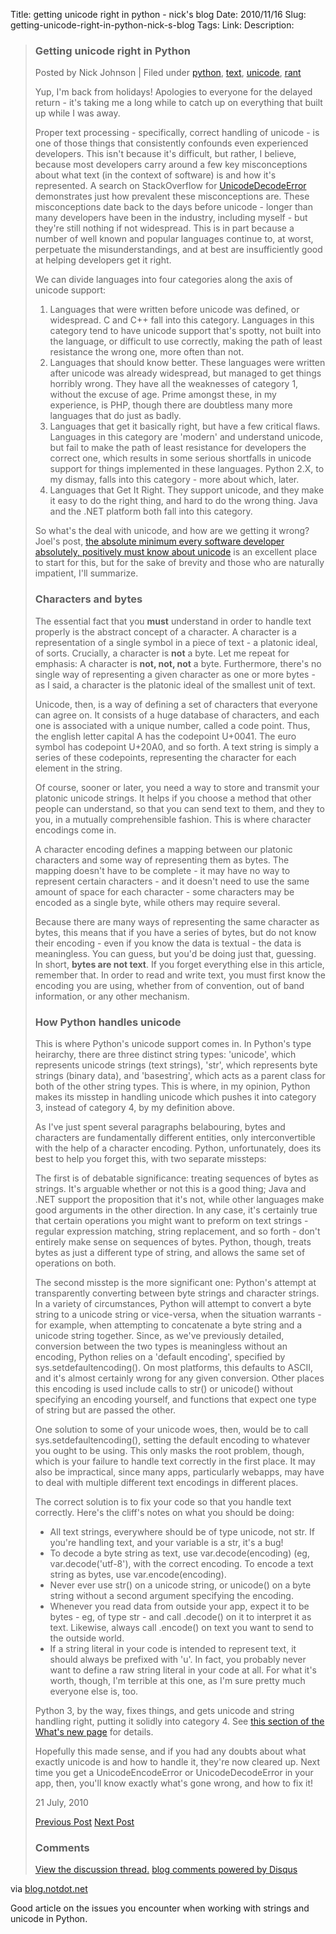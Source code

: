 Title: getting unicode right in python - nick's blog
Date: 2010/11/16
Slug: getting-unicode-right-in-python-nick-s-blog
Tags: 
Link: 
Description: 


<div class='posterous_autopost'><div class="posterous_bookmarklet_entry"> <blockquote><div>    <h3>Getting unicode right in Python</h3>  <p>  Posted by Nick Johnson    | Filed under    <a href="http://blog.notdot.net/2010/07/Getting-unicode-right-in-Python#">python</a>,    <a href="http://blog.notdot.net/2010/07/Getting-unicode-right-in-Python#">text</a>,    <a href="http://blog.notdot.net/2010/07/Getting-unicode-right-in-Python#">unicode</a>,    <a href="http://blog.notdot.net/2010/07/Getting-unicode-right-in-Python#">rant</a>      </p>  <p>Yup, I'm back from holidays! Apologies to everyone for the delayed return - it's taking me a long while to catch up on everything that built up while I was away.</p>    <p>Proper text processing - specifically, correct handling of unicode - is one of those things that consistently confounds even experienced developers. This isn't because it's difficult, but rather, I believe, because most developers carry around a few key misconceptions about what text (in the context of software) is and how it's represented. A search on StackOverflow for <a href="http://stackoverflow.com/search?q=unicodedecodeerror">UnicodeDecodeError</a> demonstrates just how prevalent these misconceptions are. These misconceptions date back to the days before unicode - longer than many developers have been in the industry, including myself - but they're still nothing if not widespread. This is in part because a number of well known and popular languages continue to, at worst, perpetuate the misunderstandings, and at best are insufficiently good at helping developers get it right.</p>    <p>We can divide languages into four categories along the axis of unicode support:</p>    <ol>  <li>Languages that were written before unicode was defined, or widespread. C and C++ fall into this category. Languages in this category tend to have unicode support that's spotty, not built into the language, or difficult to use correctly, making the path of least resistance the wrong one, more often than not.</li>  <li>Languages that should know better. These languages were written after unicode was already widespread, but managed to get things horribly wrong. They have all the weaknesses of category 1, without the excuse of age. Prime amongst these, in my experience, is PHP, though there are doubtless many more languages that do just as badly.</li>  <li>Languages that get it basically right, but have a few critical flaws. Languages in this category are 'modern' and understand unicode, but fail to make the path of least resistance for developers the correct one, which results in some serious shortfalls in unicode support for things implemented in these languages. Python 2.X, to my dismay, falls into this category - more about which, later.</li>  <li>Languages that Get It Right. They support unicode, and they make it easy to do the right thing, and hard to do the wrong thing. Java and the .NET platform both fall into this category.</li>  </ol>    <p>So what's the deal with unicode, and how are we getting it wrong? Joel's post, <a href="http://www.joelonsoftware.com/articles/Unicode.html">the absolute minimum every software developer absolutely, positively must know about unicode</a> is an excellent place to start for this, but for the sake of brevity and those who are naturally impatient, I'll summarize.</p>    <h3>Characters and bytes</h3>    <p>The essential fact that you <b>must</b> understand in order to handle text properly is the abstract concept of a character. A character is a representation of a single symbol in a piece of text - a platonic ideal, of sorts. Crucially, a character is <b>not</b> a byte. Let me repeat for emphasis: A character is <b>not, not, not</b> a byte. Furthermore, there's no single way of representing a given character as one or more bytes - as I said, a character is the platonic ideal of the smallest unit of text.</p>    <p>Unicode, then, is a way of defining a set of characters that everyone can agree on. It consists of a huge database of characters, and each one is associated with a unique number, called a code point. Thus, the english letter capital A has the codepoint U+0041. The euro symbol has codepoint U+20A0, and so forth. A text string is simply a series of these codepoints, representing the character for each element in the string.</p>    <p>Of course, sooner or later, you need a way to store and transmit your platonic unicode strings. It helps if you choose a method that other people can understand, so that you can send text to them, and they to you, in a mutually comprehensible fashion. This is where character encodings come in.</p>    <p>A character encoding defines a mapping between our platonic characters and some way of representing them as bytes. The mapping doesn't have to be complete - it may have no way to represent certain characters - and it doesn't need to use the same amount of space for each character - some characters may be encoded as a single byte, while others may require several.</p>    <p>Because there are many ways of representing the same character as bytes, this means that if you have a series of bytes, but do not know their encoding - even if you know the data is textual - the data is meaningless. You can guess, but you'd be doing just that, guessing. In short, <b>bytes are not text</b>. If you forget everything else in this article, remember that. In order to read and write text, you must first know the encoding you are using, whether from of convention, out of band information, or any other mechanism.</p>    <h3>How Python handles unicode</h3>    <p>This is where Python's unicode support comes in. In Python's type heirarchy, there are three distinct string types: 'unicode', which represents unicode strings (text strings), 'str', which represents byte strings (binary data), and 'basestring', which acts as a parent class for both of the other string types. This is where, in my opinion, Python makes its misstep in handling unicode which pushes it into category 3, instead of category 4, by my definition above.</p>    <p>As I've just spent several paragraphs belabouring, bytes and characters are fundamentally different entities, only interconvertible with the help of a character encoding. Python, unfortunately, does its best to help you forget this, with two separate missteps:</p>    <p>The first is of debatable significance: treating sequences of bytes as strings. It's arguable whether or not this is a good thing; Java and .NET support the proposition that it's not, while other languages make good arguments in the other direction. In any case, it's certainly true that certain operations you might want to preform on text strings - regular expression matching, string replacement, and so forth - don't entirely make sense on sequences of bytes. Python, though, treats bytes as just a different type of string, and allows the same set of operations on both.</p>    <p>The second misstep is the more significant one: Python's attempt at transparently converting between byte strings and character strings. In a variety of circumstances, Python will attempt to convert a byte string to a unicode string or vice-versa, when the situation warrants - for example, when attempting to concatenate a byte string and a unicode string together. Since, as we've previously detailed, conversion between the two types is meaningless without an encoding, Python relies on a 'default encoding', specified by sys.setdefaultencoding(). On most platforms, this defaults to ASCII, and it's almost certainly wrong for any given conversion. Other places this encoding is used include calls to str() or unicode() without specifying an encoding yourself, and functions that expect one type of string but are passed the other.</p>    <p>One solution to some of your unicode woes, then, would be to call sys.setdefaultencoding(), setting the default encoding to whatever you ought to be using. This only masks the root problem, though, which is your failure to handle text correctly in the first place. It may also be impractical, since many apps, particularly webapps, may have to deal with multiple different text encodings in different places.</p>    <p>The correct solution is to fix your code so that you handle text correctly. Here's the cliff's notes on what you should be doing:</p>    <ul>  <li>All text strings, everywhere should be of type unicode, not str. If you're handling text, and your variable is a str, it's a bug!</li>  <li>To decode a byte string as text, use var.decode(encoding) (eg, var.decode('utf-8'), with the correct encoding. To encode a text string as bytes, use var.encode(encoding).</li>  <li>Never ever use str() on a unicode string, or unicode() on a byte string without a second argument specifying the encoding.</li>  <li>Whenever you read data from outside your app, expect it to be bytes - eg, of type str - and call .decode() on it to interpret it as text. Likewise, always call .encode() on text you want to send to the outside world.</li>  <li>If a string literal in your code is intended to represent text, it should always be prefixed with 'u'. In fact, you probably never want to define a raw string literal in your code at all. For what it's worth, though, I'm terrible at this one, as I'm sure pretty much everyone else is, too.</li>  </ul>    <p>Python 3, by the way, fixes things, and gets unicode and string handling right, putting it solidly into category 4. See <a href="http://docs.python.org/release/3.0.1/whatsnew/3.0.html#text-vs-data-instead-of-unicode-vs-8-bit">this section of the What's new page</a> for details.</p>    <p>Hopefully this made sense, and if you had any doubts about what exactly unicode is and how to handle it, they're now cleared up. Next time you get a UnicodeEncodeError or UnicodeDecodeError in your app, then, you'll know exactly what's gone wrong, and how to fix it!</p>  <p>  <span>21 July, 2010</span>  </p>    <a href="http://blog.notdot.net/2010/07/Getting-unicode-right-in-Python#">Previous Post</a>      <a href="http://blog.notdot.net/2010/07/Getting-unicode-right-in-Python#">Next Post</a>        <h3>Comments</h3>  <p>      <a href="http://disqus.com/forums/notdot-blog/?url=ref">View the discussion thread.</a>  <a href="http://disqus.com">blog comments powered by <span>Disqus</span></a>      		</p></div></blockquote>    <div class="posterous_quote_citation">via <a href="http://blog.notdot.net/2010/07/Getting-unicode-right-in-Python">blog.notdot.net</a></div> <p>Good article on the issues you encounter when working with strings and unicode in Python.</p></div></div><div class="blogger-post-footer"><img width='1' height='1' src='https://blogger.googleusercontent.com/tracker/2759017781463016019-8099313241295933953?l=blog.bonelakesoftware.com' alt='' /></div>
